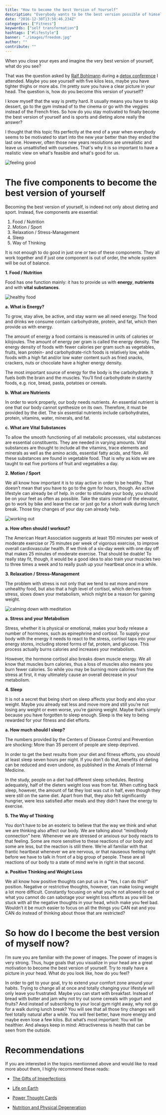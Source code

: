 ```yaml
---
title: "How to become the best Version of Yourself"
description: "Everybody wants to be the best version possible of himself. But what does that even mean and how do we get there? I tried to answer this question the way I see it."
date: "2016-12-30T13:50:46.234Z"
categories: ["Fitness"]
keywords: ["self transformation"]
hashtags: ["#lifestyle"]
banner: "./images/freedom.jpg"
author: ""
contribute: ""
---
```


When you close your eyes and imagine the very best version of yourself, what do you see?

That was the question asked by [Ralf Bohlmann](http://ralfbohlmann.com/) during a [detox conference](http://detoxrebels.com/) I attended. Maybe you see yourself with five kilos less, maybe you have tighter thighs or more abs. I’m pretty sure you have a clear picture in your head. The question is, how do you become this version of yourself?

I know myself that the way is pretty hard. It usually means you have to skip dessert, go to the gym instead of to the cinema or go with the veggies instead of the French fries. So how do you stay motivated to finally become the best version of yourself and is sports and dieting alone really the answer?

I thought that this topic fits perfectly at the end of a year when everybody seems to be motivated to start into the new year better than they ended the last one. However, often those new years resolutions are unrealistic and leave us unsattisfied with ourselves. That's why it is so important to have a realistic view on what's feasible and what's good for us.

![feeling good](./images/freedom.jpg)

# The five components to become the best version of yourself
Becoming the best version of yourself, is indeed not only about dieting and sport. Instead, five components are essential:

1.  Food / Nutrition
2.  Motion / Sport
3.  Relaxation / Stress-Management
4.  Sleep
5.  Way of Thinking

It is not enough to do good in just one or two of these components. They all work together and if just one component is out of order, the whole system will be out of balance.

**1.  Food / Nutrition**

Food has one function mainly: it has to provide us with **energy**, **nutrients** and with **vital substances**.

![healthy food](./images/healthy_food.jpg)

**a. What is Energy?**

To grow, stay alive, be active, and stay warm we all need energy. The food and drinks we consume contain carbohydrate, protein, and fat, which then provide us with energy.

The amount of energy a food contains is measured in units of calories or kilojoules. The amount of energy per gram is called the energy density. The energy density of foods with fewer calories per gram such as vegetables, fruits, lean protein- and carbohydrate-rich foods is relatively low, while foods with a high fat and/or low water content such as fried snacks, crackers, nuts or chocolate have a higher energy density.

The most important source of energy for the body is the carbohydrate. It fuels both the brain and the muscles. You’ll find carbohydrate in starchy foods, e.g. rice, bread, pasta, potatoes or cereals.

**b. What are Nutrients**

In order to work properly, our body needs nutrients. An essential nutrient is one that our body cannot synthesize on its own. Therefore, it must be provided by the diet. The six essential nutrients include carbohydrates, protein, vitamins, water, minerals, and fat.


**c. What are Vital Substances**

To allow the smooth functioning of all metabolic processes, vital substances are essential constituents. They are needed in varying amounts. Vital substances are thought to include all the vitamins, trace elements and minerals as well as the amino acids, essential fatty acids, and fibre. All these substances are found in vegetable food. That is why as kids we are taught to eat five portions of fruit and vegetables a day.

**2.  Motion / Sport**

We all know how important it is to stay active in order to be healthy. That doesn’t mean that you have to go to the gym for hours, though. An active lifestyle can already be of help. In order to stimulate your body, you should be on your feet as often as possible. Take the stairs instead of the elevator, go to work by bike and leave the car or just go for a short walk during lunch break. Those tiny changes of your day can already help.

![working out](./images/working_out.jpg)

**a. How often should I workout?**

The American Heart Association suggests at least 150 minutes per week of moderate exercise or 75 minutes per week of vigorous exercise, to improve overall cardiovascular health. If we think of a six-day week with one day off that makes 25 minutes of moderate exercise. That should be doable! To really stay fit, though, it would be a good idea to also train your muscles two to three times a week and to really push up your heartbeat once in a while.

**3.  Relaxation / Stress-Management**

The problem with stress is not only that we tend to eat more and more unhealthy food, but also that a high level of cortisol, which derives from stress, slows down your metabolism, which might be a reason for gaining weight.

![calming down with meditation](./images/meditation.jpg)

**a. Stress and your Metabolism**

Stress, whether it is physical or emotional, makes your body release a number of hormones, such as epinephrine and cortisol. To supply your body with the energy it needs to react to the stress, cortisol taps into your energy stores, including stored forms of fat, protein, and glucose. This process actually burns calories and increases your metabolism.

However, the hormone cortisol also breaks down muscle energy. We all know that muscles burn calories, thus a loss of muscles also means you burn fewer calories. So while you may be burning more calories from the stress at first, it may ultimately cause an overall decrease in your metabolism.

**4. Sleep**

It is not a secret that being short on sleep affects your body and also your weight. Maybe you already eat less and move more and still you’re not losing any weight or even worse, you’re gaining weight. Maybe that’s simply because you have forgotten to sleep enough. Sleep is the key to being rewarded for your fitness and diet efforts.

**a. How much should I sleep?**

The numbers provided by the Centers of Disease Control and Prevention are shocking: More than 35 percent of people are sleep deprived.

In order to get the best results from your diet and fitness efforts, you should at least sleep seven hours per night. If you don’t do that, benefits of dieting can be reduced and even undone, as published in the Annals of Internal Medicine.

In the study, people on a diet had different sleep schedules. Resting adequately, half of the dieters weight loss was from fat. When cutting back sleep, however, the amount of fat they lost was cut in half, even though they were still on the same diet. Apart from that, they also felt significantly hungrier, were less satisfied after meals and they didn’t have the energy to exercise.

**5.  The Way of Thinking**

You don’t have to be an esoteric to believe that the way we think and what we are thinking also affect our body. We are talking about “mind/body connection” here. Whenever we are stressed or anxious our body reacts to that feeling. Some are more sensitive to these reactions of our body and some are less, but the reaction is still there. We’re all familiar with that frantic heartbeat whenever we are nervous, or that nauseous feeling right before we have to talk in front of a big group of people. These are all reactions of our body to a state of mind we’re in right in that second.

**a. Positive Thinking and Weight Loss**

We all know how positive thoughts can put us in a “Yes, I can do this!” position. Negative or restrictive thoughts, however, can make losing weight a lot more difficult. Constantly focusing on what you’re not allowed to eat or what you cannot do can sabotage your weight loss efforts as you will be stuck with all the negative thoughts in your head, which make you feel bad. Wouldn’t it be much easier to focus on all the things you CAN eat and you CAN do instead of thinking about those that are restricted?

# So how do I become the best version of myself now?

I’m sure you are familiar with the power of images. The power of images is very strong. Thus, huge goals that you visualize in your head are a great motivation to become the best version of yourself. Try to really have a picture in your head. What do you look like, how do you feel?

In order to get to your goal, try to extend your comfort zone around your habits. Trying to change all at once and totally changing your lifestyle will only leave you frustrated. Maybe you can start with breakfast. Instead of bread with butter and jam why not try out some cereals with yogurt and fruits? And instead of subscribing to your local gym right away, why not go for a walk during lunch break? You will see that all those tiny changes will feel totally natural after a while. You will feel better, have more energy and maybe even lose a few kilos. But what’s most important: You will be healthier. And always keep in mind: Attractiveness is health that can be seen from the outside.

# Recommendations

If you are interested in the topics mentionned above and would like to read more about them, I highly recommend these reads:

* [The Gifts of Imperfections](https://www.amazon.com/Gifts-Imperfection-Think-Supposed-Embrace/dp/159285849X/ref=as_li_ss_tl?s=books&ie=UTF8&qid=1483011345&sr=1-9&linkCode=ll1&tag=21moves-20&linkId=b444919b494b3fedbc86fe57b9c0cf7e)

* [Life on Earth](https://www.amazon.com/Life-Earth-Understanding-Here-Ahead/dp/1401945570/ref=as_li_ss_tl?s=books&ie=UTF8&qid=1483011665&sr=1-25&linkCode=ll1&tag=21moves-20&linkId=91d2656a2826a98f6fffd7454f996ed0)

* [Power Thought Cards](https://www.amazon.com/gp/product/1561706124/ref=as_li_ss_tl?pf_rd_m=ATVPDKIKX0DER&pf_rd_s=merchandised-search-4&pf_rd_r=GBGV2T61EQ6V3DNNV0SM&pf_rd_t=101&pf_rd_p=3ba4cf8e-6189-5ac2-acc4-4a9678f8e7bf&pf_rd_i=282868&linkCode=ll1&tag=21moves-20&linkId=3822013a040503d3bef91f67ee324e6b)

* [Nutrition and Physical Degeneration](https://www.amazon.com/Nutrition-Physical-Degeneration-Weston-Price/dp/0916764206/ref=as_li_ss_tl?s=books&ie=UTF8&qid=1483011847&sr=1-4&linkCode=ll1&tag=21moves-20&linkId=6a9f72d0989d45a5217a2ac80d5814fa)



